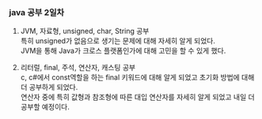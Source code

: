### java 공부 2일차   
1) JVM, 자료형, unsigned, char, String 공부   
특히 unsigned가 없음으로 생기는 문제에 대해 자세히 알게 되었다.   
JVM을 통해 Java가 크로스 플랫폼인가에 대해 고민을 할 수 있게 했다.   

2) 리터럴, final, 주석, 연산자, 캐스팅 공부   
c, c#에서 const역할을 하는 final 키워드에 대해 알게 되었고 초기화 방법에 대해 더 공부하게 되었다.   
연산자 중에 특히 값형과 참조형에 따른 대입 연산자를 자세히 알게 되었고 내일 더 공부할 예정이다.   
